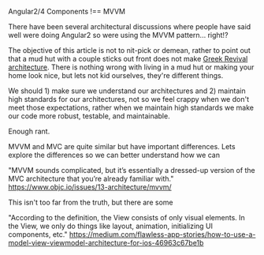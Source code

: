 Angular2/4 Components !== MVVM


There have been several architectural discussions where people have said well were doing Angular2 so were using the MVVM pattern... right!?

The objective of this article is not to nit-pick or demean, rather to point out that a mud hut with a couple sticks out front does not make [Greek Revival architecture](https://en.wikipedia.org/wiki/Greek_Revival_architecture). There is nothing wrong with living in a mud hut or making your home look nice, but lets not kid ourselves, they're different things.

We should 1) make sure we understand our architectures and 2) maintain high standards for our architectures, not so we feel crappy when we don't meet those expectations, rather when we maintain high standards we make our code more robust, testable, and maintainable.

Enough rant.

MVVM and MVC are quite similar but have important differences. Lets explore the differences so we can better understand how we can 

"MVVM sounds complicated, but it’s essentially a dressed-up version of the MVC architecture that you’re already familiar with."
https://www.objc.io/issues/13-architecture/mvvm/

This isn't too far from the truth, but there are some 

"According to the definition, the View consists of only visual elements. In the View, we only do things like layout, animation, initializing UI components, etc."
https://medium.com/flawless-app-stories/how-to-use-a-model-view-viewmodel-architecture-for-ios-46963c67be1b